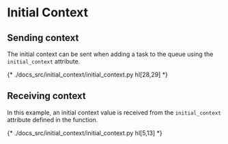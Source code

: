 # Initial Context

## Sending context

The initial context can be sent when adding a task to the queue using the `initial_context` attribute.

{* ./docs_src/initial_context/initial_context.py hl[28,29] *}


## Receiving context

In this example, an initial context value is received from the `initial_context` attribute defined in the function.

{* ./docs_src/initial_context/initial_context.py hl[5,13] *}